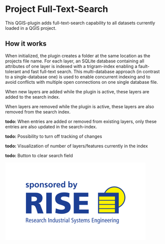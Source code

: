 # Project Full-Text-Search

This QGIS-plugin adds full-text-search capability to all datasets currently loaded in a QGIS project.

## How it works

When initialized, the plugin creates a folder at the same location as the projects file name. For each layer, an SQLite database containing all attributes of one layer is indexed with a trigram-index enabling a fault-tolerant and fast full-text search.
This multi-database approach (in contrast to a single-database one) is used to enable concurrent indexing and to avoid conflicts with multiple open connections on one single database file.

When new layers are added while the plugin is active, these layers are added to the search index.

When layers are removed while the plugin is active, these layers are also removed from the search index.

**todo:** When entries are added or removed from existing layers, only these entries are also updated in the search-index.

**todo:** Possibility to turn off tracking of changes

**todo:** Visualization of number of layers/features currently in the index

**todo:** Button to clear search field

<a href="https://www.rise-world.com"><img src="RISE-logo.svg" height="250"></a>
